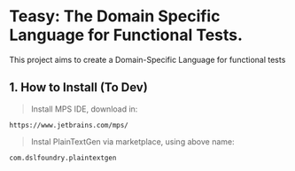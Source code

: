 # Teasy: The Domain Specific Language for Functional Tests.

This project aims to create a Domain-Specific Language for functional tests

## 1. How to Install (To Dev)

> Install MPS IDE, download in:
```
https://www.jetbrains.com/mps/
```

> Instal PlainTextGen via marketplace, using above name:
```
com.dslfoundry.plaintextgen
```